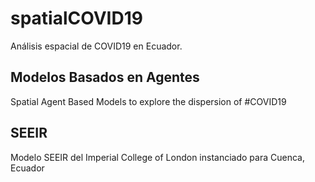 # spatialCOVID19

Análisis espacial de COVID19 en Ecuador.

## Modelos Basados en Agentes
Spatial Agent Based Models to explore the dispersion of #COVID19

## SEEIR
Modelo SEEIR del Imperial College of London instanciado para Cuenca, Ecuador
